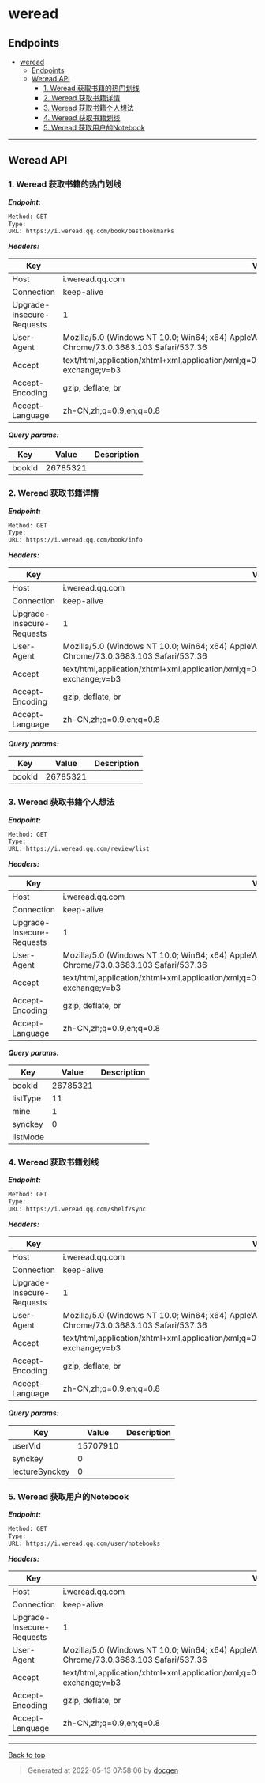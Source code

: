 
# weread

## Endpoints

- [weread](#weread)
  - [Endpoints](#endpoints)
  - [Weread API](#weread-api)
    - [1. Weread 获取书籍的热门划线](#1-weread-获取书籍的热门划线)
    - [2. Weread 获取书籍详情](#2-weread-获取书籍详情)
    - [3. Weread 获取书籍个人想法](#3-weread-获取书籍个人想法)
    - [4. Weread 获取书籍划线](#4-weread-获取书籍划线)
    - [5. Weread 获取用户的Notebook](#5-weread-获取用户的notebook)

--------

## Weread API

### 1. Weread 获取书籍的热门划线

***Endpoint:***

```bash
Method: GET
Type: 
URL: https://i.weread.qq.com/book/bestbookmarks
```


***Headers:***

| Key | Value | Description |
| --- | ------|-------------|
| Host |  i.weread.qq.com |  |
| Connection |  keep-alive |  |
| Upgrade-Insecure-Requests |  1 |  |
| User-Agent |  Mozilla/5.0 (Windows NT 10.0; Win64; x64) AppleWebKit/537.36 (KHTML, like Gecko) Chrome/73.0.3683.103 Safari/537.36 |  |
| Accept |  text/html,application/xhtml+xml,application/xml;q=0.9,image/webp,image/apng,*/*;q=0.8,application/signed-exchange;v=b3 |  |
| Accept-Encoding |  gzip, deflate, br |  |
| Accept-Language |  zh-CN,zh;q=0.9,en;q=0.8 |  |



***Query params:***

| Key | Value | Description |
| --- | ------|-------------|
| bookId | 26785321 |  |



### 2. Weread 获取书籍详情



***Endpoint:***

```bash
Method: GET
Type: 
URL: https://i.weread.qq.com/book/info
```


***Headers:***

| Key | Value | Description |
| --- | ------|-------------|
| Host |  i.weread.qq.com |  |
| Connection |  keep-alive |  |
| Upgrade-Insecure-Requests |  1 |  |
| User-Agent |  Mozilla/5.0 (Windows NT 10.0; Win64; x64) AppleWebKit/537.36 (KHTML, like Gecko) Chrome/73.0.3683.103 Safari/537.36 |  |
| Accept |  text/html,application/xhtml+xml,application/xml;q=0.9,image/webp,image/apng,*/*;q=0.8,application/signed-exchange;v=b3 |  |
| Accept-Encoding |  gzip, deflate, br |  |
| Accept-Language |  zh-CN,zh;q=0.9,en;q=0.8 |  |



***Query params:***

| Key | Value | Description |
| --- | ------|-------------|
| bookId | 26785321 |  |



### 3. Weread 获取书籍个人想法



***Endpoint:***

```bash
Method: GET
Type: 
URL: https://i.weread.qq.com/review/list
```


***Headers:***

| Key | Value | Description |
| --- | ------|-------------|
| Host |  i.weread.qq.com |  |
| Connection |  keep-alive |  |
| Upgrade-Insecure-Requests |  1 |  |
| User-Agent |  Mozilla/5.0 (Windows NT 10.0; Win64; x64) AppleWebKit/537.36 (KHTML, like Gecko) Chrome/73.0.3683.103 Safari/537.36 |  |
| Accept |  text/html,application/xhtml+xml,application/xml;q=0.9,image/webp,image/apng,*/*;q=0.8,application/signed-exchange;v=b3 |  |
| Accept-Encoding |  gzip, deflate, br |  |
| Accept-Language |  zh-CN,zh;q=0.9,en;q=0.8 |  |



***Query params:***

| Key | Value | Description |
| --- | ------|-------------|
| bookId | 26785321 |  |
| listType | 11 |  |
| mine | 1 |  |
| synckey | 0 |  |
| listMode |  |  |



### 4. Weread 获取书籍划线



***Endpoint:***

```bash
Method: GET
Type: 
URL: https://i.weread.qq.com/shelf/sync
```


***Headers:***

| Key | Value | Description |
| --- | ------|-------------|
| Host |  i.weread.qq.com |  |
| Connection |  keep-alive |  |
| Upgrade-Insecure-Requests |  1 |  |
| User-Agent |  Mozilla/5.0 (Windows NT 10.0; Win64; x64) AppleWebKit/537.36 (KHTML, like Gecko) Chrome/73.0.3683.103 Safari/537.36 |  |
| Accept |  text/html,application/xhtml+xml,application/xml;q=0.9,image/webp,image/apng,*/*;q=0.8,application/signed-exchange;v=b3 |  |
| Accept-Encoding |  gzip, deflate, br |  |
| Accept-Language |  zh-CN,zh;q=0.9,en;q=0.8 |  |



***Query params:***

| Key | Value | Description |
| --- | ------|-------------|
| userVid | 15707910 |  |
| synckey | 0 |  |
| lectureSynckey | 0 |  |



### 5. Weread 获取用户的Notebook



***Endpoint:***

```bash
Method: GET
Type: 
URL: https://i.weread.qq.com/user/notebooks
```


***Headers:***

| Key | Value | Description |
| --- | ------|-------------|
| Host |  i.weread.qq.com |  |
| Connection |  keep-alive |  |
| Upgrade-Insecure-Requests |  1 |  |
| User-Agent |  Mozilla/5.0 (Windows NT 10.0; Win64; x64) AppleWebKit/537.36 (KHTML, like Gecko) Chrome/73.0.3683.103 Safari/537.36 |  |
| Accept |  text/html,application/xhtml+xml,application/xml;q=0.9,image/webp,image/apng,*/*;q=0.8,application/signed-exchange;v=b3 |  |
| Accept-Encoding |  gzip, deflate, br |  |
| Accept-Language |  zh-CN,zh;q=0.9,en;q=0.8 |  |



---
[Back to top](#weread)

>Generated at 2022-05-13 07:58:06 by [docgen](https://github.com/thedevsaddam/docgen)
